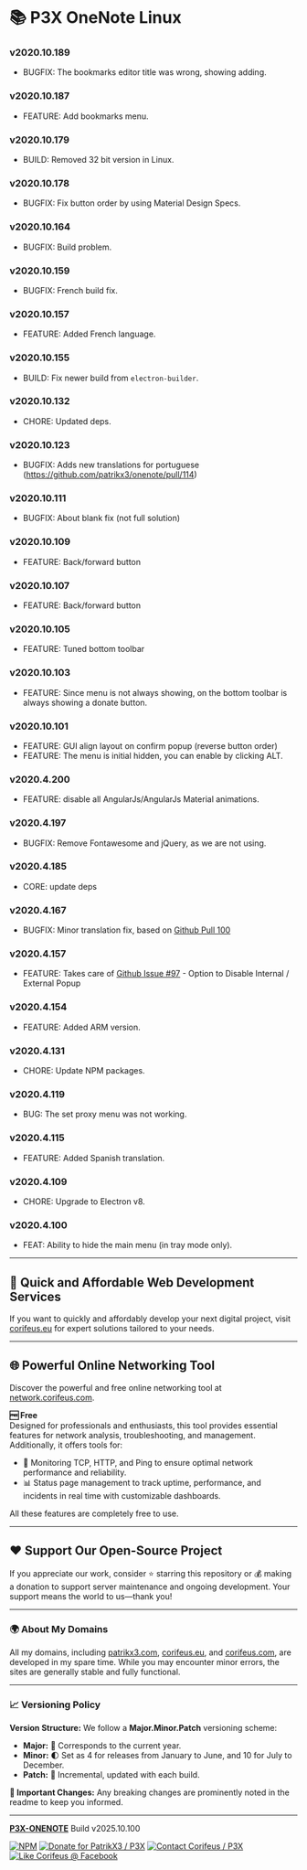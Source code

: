[//]: #@corifeus-header

# 📚 P3X OneNote Linux

                        
[//]: #@corifeus-header:end
### v2020.10.189
* BUGFIX: The bookmarks editor title was wrong, showing adding.



### v2020.10.187
* FEATURE: Add bookmarks menu.



### v2020.10.179
* BUILD: Removed 32 bit version in Linux.



### v2020.10.178
* BUGFIX: Fix button order by using Material Design Specs.



### v2020.10.164
* BUGFIX: Build problem.



### v2020.10.159
* BUGFIX: French build fix.



### v2020.10.157
* FEATURE: Added French language.



### v2020.10.155
* BUILD: Fix newer build from `electron-builder`.



### v2020.10.132
* CHORE: Updated deps.



### v2020.10.123
* BUGFIX: Adds new translations for portuguese (https://github.com/patrikx3/onenote/pull/114)



### v2020.10.111
* BUGFIX: About blank fix (not full solution)



### v2020.10.109
* FEATURE: Back/forward button



### v2020.10.107
* FEATURE: Back/forward button



### v2020.10.105
* FEATURE: Tuned bottom toolbar



### v2020.10.103
* FEATURE: Since menu is not always showing, on the bottom toolbar is always showing a donate button.



### v2020.10.101
* FEATURE: GUI align layout on confirm popup (reverse button order) 
* FEATURE: The menu is initial hidden, you can enable by clicking ALT. 



### v2020.4.200
* FEATURE: disable all AngularJs/AngularJs Material animations.



### v2020.4.197
* BUGFIX: Remove Fontawesome and jQuery, as we are not using.



### v2020.4.185
* CORE: update deps



### v2020.4.167
* BUGFIX: Minor translation fix, based on [Github Pull 100](https://github.com/patrikx3/onenote/pull/100)



### v2020.4.157
* FEATURE: Takes care of [Github Issue #97](https://github.com/patrikx3/onenote/issues/97) - Option to Disable Internal / External Popup 



### v2020.4.154
* FEATURE: Added ARM version.



### v2020.4.131
* CHORE: Update NPM packages.



### v2020.4.119
* BUG: The set proxy menu was not working.



### v2020.4.115
* FEATURE: Added Spanish translation.



### v2020.4.109
* CHORE: Upgrade to Electron v8.



### v2020.4.100
* FEAT: Ability to hide the main menu (in tray mode only).


[//]: #@corifeus-footer

---

## 🚀 Quick and Affordable Web Development Services

If you want to quickly and affordably develop your next digital project, visit [corifeus.eu](https://corifeus.eu) for expert solutions tailored to your needs.

---

## 🌐 Powerful Online Networking Tool  

Discover the powerful and free online networking tool at [network.corifeus.com](https://network.corifeus.com).  

**🆓 Free**  
Designed for professionals and enthusiasts, this tool provides essential features for network analysis, troubleshooting, and management.  
Additionally, it offers tools for:  
- 📡 Monitoring TCP, HTTP, and Ping to ensure optimal network performance and reliability.  
- 📊 Status page management to track uptime, performance, and incidents in real time with customizable dashboards.  

All these features are completely free to use.  

---

## ❤️ Support Our Open-Source Project  
If you appreciate our work, consider ⭐ starring this repository or 💰 making a donation to support server maintenance and ongoing development. Your support means the world to us—thank you!  

---

### 🌍 About My Domains  
All my domains, including [patrikx3.com](https://patrikx3.com), [corifeus.eu](https://corifeus.eu), and [corifeus.com](https://corifeus.com), are developed in my spare time. While you may encounter minor errors, the sites are generally stable and fully functional.  

---

### 📈 Versioning Policy  
**Version Structure:** We follow a **Major.Minor.Patch** versioning scheme:  
- **Major:** 📅 Corresponds to the current year.  
- **Minor:** 🌓 Set as 4 for releases from January to June, and 10 for July to December.  
- **Patch:** 🔧 Incremental, updated with each build.  

**🚨 Important Changes:** Any breaking changes are prominently noted in the readme to keep you informed.

---


[**P3X-ONENOTE**](https://corifeus.com/onenote) Build v2025.10.100

 [![NPM](https://img.shields.io/npm/v/p3x-onenote.svg)](https://www.npmjs.com/package/p3x-onenote)  [![Donate for PatrikX3 / P3X](https://img.shields.io/badge/Donate-PatrikX3-003087.svg)](https://www.paypal.com/cgi-bin/webscr?cmd=_s-xclick&hosted_button_id=QZVM4V6HVZJW6)  [![Contact Corifeus / P3X](https://img.shields.io/badge/Contact-P3X-ff9900.svg)](https://www.patrikx3.com/en/front/contact) [![Like Corifeus @ Facebook](https://img.shields.io/badge/LIKE-Corifeus-3b5998.svg)](https://www.facebook.com/corifeus.software)





[//]: #@corifeus-footer:end